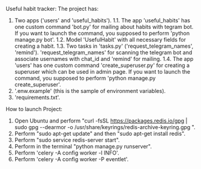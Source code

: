 Useful habit tracker:
The project has:
1. Two apps ('users' and 'useful_habits').
    1.1. The app 'useful_habits' has one custom command 'bot.py' for mailing about habits with tegram bot. If you want to launch the command, you supposed to perform 'python manage.py bot'.
    1.2. Model 'UsefulHabit' with all necessary fields for creating a habit. 
    1.3. Two tasks in 'tasks.py' ('request_telegram_names', 'remind'). 'request_telegram_names' for scanning the telegram bot and associate usernames with chat_id and 'remind' for mailing.
    1.4. The app 'users' has one custom command 'create_superuser.py' for creating a superuser which can be used in admin page. If you want to launch the command, you supposed to perform 'python manage.py create_superuser'.
2. '.enw.example' (this is the sample of environment variables).
3. 'requirements.txt'.

How to launch Project:
1. Open Ubuntu and perform "curl -fsSL https://packages.redis.io/gpg | sudo gpg --dearmor -o /usr/share/keyrings/redis-archive-keyring.gpg ".
2. Perform "sudo apt-get update" and then "sudo apt-get install redis".
3. Perform "sudo service redis-server start".
4. Perform in the terminal "python manage.py runserver".
5. Perform 'celery -A config worker -l INFO'.
6. Perform 'celery -A config worker -P eventlet'.
